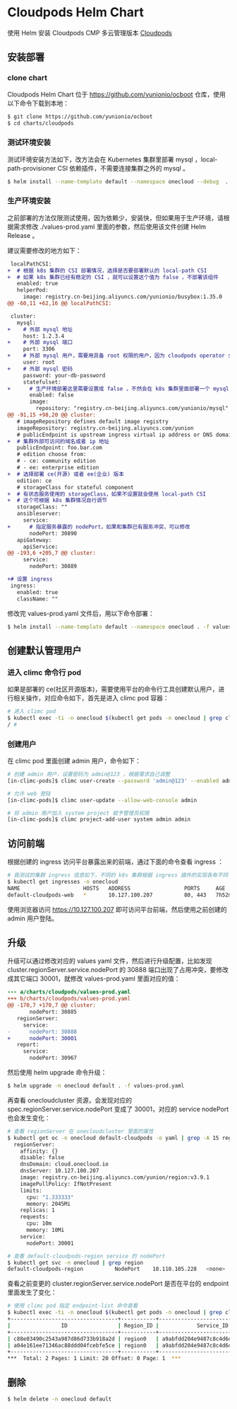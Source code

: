 # Cloudpods Helm Chart

使用 Helm 安装 Cloudpods CMP 多云管理版本 [Cloudpods](https://cloudpods.org)

## 安装部署

### clone chart

Cloudpods Helm Chart 位于 https://github.com/yunionio/ocboot 仓库，使用以下命令下载到本地：

```bash
$ git clone https://github.com/yunionio/ocboot
$ cd charts/cloudpods
```

### 测试环境安装

测试环境安装方法如下，改方法会在 Kubernetes 集群里部署 mysql ，local-path-provisioner CSI 依赖插件，不需要连接集群之外的 mysql 。

```bash
$ helm install --name-template default --namespace onecloud --debug  . -f values-dev.yaml  --create-namespace
```

### 生产环境安装

之前部署的方法仅限测试使用，因为依赖少，安装快，但如果用于生产环境，请根据需求修改 ./values-prod.yaml 里面的参数，然后使用该文件创建 Helm Release 。

建议需要修改的地方如下：

```diff
 localPathCSI:
+  # 根据 k8s 集群的 CSI 部署情况，选择是否要部署默认的 local-path CSI
+  # 如果 k8s 集群已经有稳定的 CSI ，就可以设置这个值为 false ，不部署该组件
   enabled: true
   helperPod:
     image: registry.cn-beijing.aliyuncs.com/yunionio/busybox:1.35.0
@@ -60,11 +62,16 @@ localPathCSI:

 cluster:
   mysql:
+    # 外部 mysql 地址
     host: 1.2.3.4
+    # 外部 mysql 端口
     port: 3306
+    # 外部 mysql 用户，需要用具备 root 权限的用户，因为 cloudpods operator 会为其他服务创建数据库用户
     user: root
+    # 外部 mysql 密码
     password: your-db-password
     statefulset:
+      # 生产环境部署这里需要设置成 false ，不然会在 k8s 集群里面部署一个 mysql ，然后连接使用这个 statefulset mysql
       enabled: false
       image:
         repository: "registry.cn-beijing.aliyuncs.com/yunionio/mysql"
@@ -91,15 +98,20 @@ cluster:
   # imageRepository defines default image registry
   imageRepository: registry.cn-beijing.aliyuncs.com/yunion
   # publicEndpoint is upstream ingress virtual ip address or DNS domain
+  # 集群外部可访问的域名或者 ip 地址
   publicEndpoint: foo.bar.com
   # edition choose from:
   # - ce: community edition
   # - ee: enterprise edition
+  # 选择部署 ce(开源) 或者 ee(企业) 版本
   edition: ce
   # storageClass for stateful component
+  # 有状态服务使用的 storageClass，如果不设置就会使用 local-path CSI
+  # 这个可根据 k8s 集群情况自行调节
   storageClass: ""
   ansibleserver:
     service:
+      # 指定服务暴露的 nodePort，如果和集群已有服务冲突，可以修改
       nodePort: 30890
   apiGateway:
     apiService:
@@ -193,6 +205,7 @@ cluster:
     service:
       nodePort: 30889

+# 设置 ingress
 ingress:
   enabled: true
   className: ""
```

修改完 values-prod.yaml 文件后，用以下命令部署：

```bash
$ helm install --name-template default --namespace onecloud . -f values-prod.yaml  --create-namespace
```

## 创建默认管理用户

### 进入 climc 命令行 pod

如果是部署的 ce(社区开源版本)，需要使用平台的命令行工具创建默认用户，进行相关操作，对应命令如下，首先是进入 climc pod 容器：

```bash
# 进入 climc pod
$ kubectl exec -ti -n onecloud $(kubectl get pods -n onecloud | grep climc | awk '{print $1}') sh
/ #
```

### 创建用户

在 climc pod 里面创建 admin 用户，命令如下：

```bash
# 创建 admin 用户，设置密码为 admin@123 ，根据需求自己调整
[in-climc-pods]$ climc user-create --password 'admin@123' --enabled admin

# 允许 web 登陆
[in-climc-pods]$ climc user-update --allow-web-console admin

# 将 admin 用户加入 system project 赋予管理员权限
[in-climc-pods]$ climc project-add-user system admin admin
```

## 访问前端

根据创建的 ingress 访问平台暴露出来的前端，通过下面的命令查看 ingress ：

```bash
# 我测试的集群 ingress 信息如下，不同的 k8s 集群根据 ingress 插件的实现各有不同
$ kubectl get ingresses -n onecloud
NAME                    HOSTS   ADDRESS                 PORTS     AGE
default-cloudpods-web   *       10.127.100.207          80, 443   7h52m
```

使用浏览器访问 https://10.127.100.207 即可访问平台前端，然后使用之前创建的 admin 用户登陆。

## 升级

升级可以通过修改对应的 values yaml 文件，然后进行升级配置，比如发现 cluster.regionServer.service.nodePort 的 30888 端口出现了占用冲突，要修改成其它端口 30001，就修改 values-prod.yaml 里面对应的值：

```diff
--- a/charts/cloudpods/values-prod.yaml
+++ b/charts/cloudpods/values-prod.yaml
@@ -170,7 +170,7 @@ cluster:
       nodePort: 30885
   regionServer:
     service:
-      nodePort: 30888
+      nodePort: 30001
   report:
     service:
       nodePort: 30967
```

然后使用 helm upgrade 命令升级：

```bash
$ helm upgrade -n onecloud default . -f values-prod.yaml
```

再查看 onecloudcluster 资源，会发现对应的 spec.regionServer.service.nodePort 变成了 30001，对应的 service nodePort 也会发生变化：

```bash
# 查看 regionServer 在 onecloudcluster 里面的属性
$ kubectl get oc -n onecloud default-cloudpods -o yaml | grep -A 15 regionServer
  regionServer:
    affinity: {}
    disable: false
    dnsDomain: cloud.onecloud.io
    dnsServer: 10.127.100.207
    image: registry.cn-beijing.aliyuncs.com/yunion/region:v3.9.1
    imagePullPolicy: IfNotPresent
    limits:
      cpu: "1.333333"
      memory: 2045Mi
    replicas: 1
    requests:
      cpu: 10m
      memory: 10Mi
    service:
      nodePort: 30001

# 查看 default-cloudpods-region service 的 nodePort
$ kubectl get svc -n onecloud | grep region
default-cloudpods-region          NodePort    10.110.105.228   <none>        30001:30001/TCP                   7h30m
```

查看之前变更的 cluster.regionServer.service.nodePort 是否在平台的 endpoint 里面发生了变化：

```bash
# 使用 climc pod 指定 endpoint-list 命令查看
$ kubectl exec -ti -n onecloud $(kubectl get pods -n onecloud | grep climc | awk '{print $1}') -- climc endpoint-list --search compute
+----------------------------------+-----------+----------------------------------+----------------------------------------+-----------+---------+
|                ID                | Region_ID |            Service_ID            |                  URL                   | Interface | Enabled |
+----------------------------------+-----------+----------------------------------+----------------------------------------+-----------+---------+
| c88e03490c2543a987d86d733b918a2d | region0   | a9abfdd204e9487c8c4d6d85defbfaef | https://10.127.100.207:30001           | public    | true    |
| a04e161ee71346ac88ddd04fcebfe5ce | region0   | a9abfdd204e9487c8c4d6d85defbfaef | https://default-cloudpods-region:30001 | internal  | true    |
+----------------------------------+-----------+----------------------------------+----------------------------------------+-----------+---------+
***  Total: 2 Pages: 1 Limit: 20 Offset: 0 Page: 1  ***
```

## 删除

```bash
$ helm delete -n onecloud default
```
